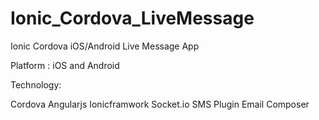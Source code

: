 # Ionic_Cordova_LiveMessage
Ionic Cordova iOS/Android Live Message App

Platform : iOS and Android

Technology:

Cordova
Angularjs
Ionicframwork
Socket.io
SMS Plugin
Email Composer

